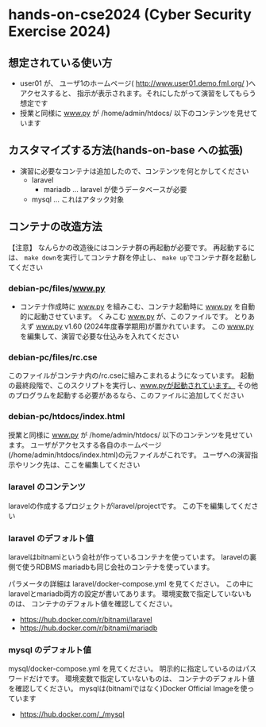 # hands-on-cse2024 (Cyber Security Exercise 2024)

## 想定されている使い方

- user01 が、
  ユーザ1のホームページ( http://www.user01.demo.fml.org/ )へアクセスすると、
  指示が表示されます。それにしたがって演習をしてもらう想定です
- 授業と同様に www.py が /home/admin/htdocs/ 以下のコンテンツを見せています



## カスタマイズする方法(hands-on-base への拡張)

- 演習に必要なコンテナは追加したので、コンテンツを何とかしてください
    - laravel
        - mariadb ... laravel が使うデータベースが必要
    - mysql   ... これはアタック対象


## コンテナの改造方法

【注意】
なんらかの改造後にはコンテナ群の再起動が必要です。
再起動するには、
`make down`を実行してコンテナ群を停止し、
`make up`でコンテナ群を起動してください


### debian-pc/files/www.py

- コンテナ作成時に www.py を組みこむ、コンテナ起動時に www.py を自動的に起動させています。
  くみこむ www.py が、このファイルです。
  とりあえず www.py v1.60 (2024年度春学期用)が置かれています。
  この www.py を編集して、演習で必要な仕込みを入れてください


### debian-pc/files/rc.cse

このファイルがコンテナ内の/rc.cseに組みこまれるようになっています。
起動の最終段階で、このスクリプトを実行し、www.pyが起動されています。
その他のプログラムを起動する必要があるなら、このファイルに追加してください


### debian-pc/htdocs/index.html

授業と同様に www.py が /home/admin/htdocs/ 以下のコンテンツを見せています。
ユーザがアクセスする各自のホームページ(/home/admin/htdocs/index.html)の元ファイルがこれです。
ユーザへの演習指示やリンク先は、ここを編集してください


### laravel のコンテンツ

laravelの作成するプロジェクトがlaravel/projectです。
この下を編集してください


### laravel のデフォルト値

laravelはbitnamiという会社が作っているコンテナを使っています。
laravelの裏側で使うRDBMS mariadbも同じ会社のコンテナを使っています。

パラメータの詳細は laravel/docker-compose.yml を見てください。
この中にlaravelとmariadb両方の設定が書いてあります。
環境変数で指定していないものは、
コンテナのデフォルト値を確認してください。
- https://hub.docker.com/r/bitnami/laravel
- https://hub.docker.com/r/bitnami/mariadb


### mysql のデフォルト値

mysql/docker-compose.yml を見てください。
明示的に指定しているのはパスワードだけです。
環境変数で指定していないものは、
コンテナのデフォルト値を確認してください。
mysqlは(bitnamiではなく)Docker Official Imageを使っています
- https://hub.docker.com/_/mysql
